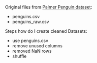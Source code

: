 Original files from [Palmer Penguin dataset](https://github.com/allisonhorst/palmerpenguins):

- penguins.csv
- penguins_raw.csv

Steps how do I create cleaned Datasets:

- use penguins.csv
- remove unused columns
- removed NaN rows
- shuffle
